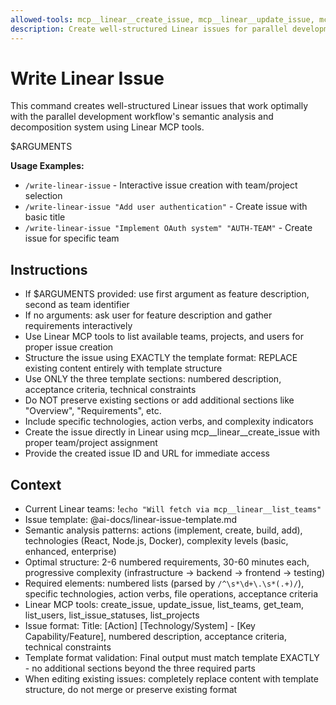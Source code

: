```yaml
---
allowed-tools: mcp__linear__create_issue, mcp__linear__update_issue, mcp__linear__list_teams, mcp__linear__get_team, mcp__linear__list_users, mcp__linear__get_user, mcp__linear__list_issue_statuses, mcp__linear__list_issue_labels, mcp__linear__list_projects, mcp__linear__get_project, Read
description: Create well-structured Linear issues for parallel development workflow
---
```


# Write Linear Issue

This command creates well-structured Linear issues that work optimally with the parallel development workflow's semantic analysis and decomposition system using Linear MCP tools.

$ARGUMENTS

**Usage Examples:**
- `/write-linear-issue` - Interactive issue creation with team/project selection
- `/write-linear-issue "Add user authentication"` - Create issue with basic title
- `/write-linear-issue "Implement OAuth system" "AUTH-TEAM"` - Create issue for specific team

## Instructions

- If $ARGUMENTS provided: use first argument as feature description, second as team identifier
- If no arguments: ask user for feature description and gather requirements interactively
- Use Linear MCP tools to list available teams, projects, and users for proper issue creation
- Structure the issue using EXACTLY the template format: REPLACE existing content entirely with template structure
- Use ONLY the three template sections: numbered description, acceptance criteria, technical constraints
- Do NOT preserve existing sections or add additional sections like "Overview", "Requirements", etc.
- Include specific technologies, action verbs, and complexity indicators
- Create the issue directly in Linear using mcp__linear__create_issue with proper team/project assignment
- Provide the created issue ID and URL for immediate access

## Context

- Current Linear teams: !`echo "Will fetch via mcp__linear__list_teams"`
- Issue template: @ai-docs/linear-issue-template.md
- Semantic analysis patterns: actions (implement, create, build, add), technologies (React, Node.js, Docker), complexity levels (basic, enhanced, enterprise)
- Optimal structure: 2-6 numbered requirements, 30-60 minutes each, progressive complexity (infrastructure → backend → frontend → testing)
- Required elements: numbered lists (parsed by `/^\s*\d+\.\s*(.+)/`), specific technologies, action verbs, file operations, acceptance criteria
- Linear MCP tools: create_issue, update_issue, list_teams, get_team, list_users, list_issue_statuses, list_projects
- Issue format: Title: [Action] [Technology/System] - [Key Capability/Feature], numbered description, acceptance criteria, technical constraints
- Template format validation: Final output must match template EXACTLY - no additional sections beyond the three required parts
- When editing existing issues: completely replace content with template structure, do not merge or preserve existing format